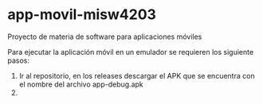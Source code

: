 # app-movil-misw4203
Proyecto de materia de software para aplicaciones móviles

Para ejecutar la aplicación móvil en un emulador se requieren los siguiente pasos:

1) Ir al repositorio, en los releases descargar el APK que se encuentra con el nombre del archivo app-debug.apk
2) 
